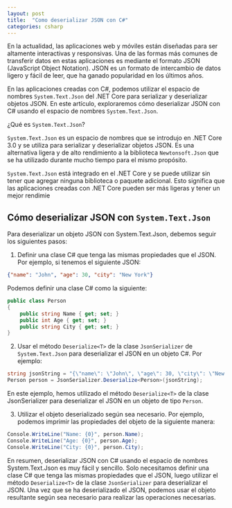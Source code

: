 ```yaml
---
layout: post
title:  "Como deserializar JSON con C#"
categories: csharp
---
```


En la actualidad, las aplicaciones web y móviles están diseñadas para ser altamente interactivas y responsivas. Una de las formas más comunes de transferir datos en estas aplicaciones es mediante el formato JSON (JavaScript Object Notation). JSON es un formato de intercambio de datos ligero y fácil de leer, que ha ganado popularidad en los últimos años.

En las aplicaciones creadas con C#, podemos utilizar el espacio de nombres `System.Text.Json` del .NET Core para serializar y deserializar objetos JSON. En este artículo, exploraremos cómo deserializar JSON con C# usando el espacio de nombres `System.Text.Json`.

¿Qué es `System.Text.Json`?

`System.Text.Json` es un espacio de nombres que se introdujo en .NET Core 3.0 y se utiliza para serializar y deserializar objetos JSON. Es una alternativa ligera y de alto rendimiento a la biblioteca `Newtonsoft.Json` que se ha utilizado durante mucho tiempo para el mismo propósito.

`System.Text.Json` está integrado en el .NET Core y se puede utilizar sin tener que agregar ninguna biblioteca o paquete adicional. Esto significa que las aplicaciones creadas con .NET Core pueden ser más ligeras y tener un mejor rendimie

## Cómo deserializar JSON con `System.Text.Json`

Para deserializar un objeto JSON con System.Text.Json, debemos seguir los siguientes pasos:

1. Definir una clase C# que tenga las mismas propiedades que el JSON. Por ejemplo, si tenemos el siguiente JSON:

```json
{"name": "John", "age": 30, "city": "New York"}
```

Podemos definir una clase C# como la siguiente:

```cs
public class Person
{
    public string Name { get; set; }
    public int Age { get; set; }
    public string City { get; set; }
}
```

2. Usar el método `Deserialize<T>` de la clase `JsonSerializer` de `System.Text.Json` para deserializar el JSON en un objeto C#. Por ejemplo:

```cs
string jsonString = "{\"name\": \"John\", \"age\": 30, \"city\": \"New York\"}";
Person person = JsonSerializer.Deserialize<Person>(jsonString);
```

En este ejemplo, hemos utilizado el método `Deserialize<T>` de la clase JsonSerializer para deserializar el JSON en un objeto de tipo `Person`.

3. Utilizar el objeto deserializado según sea necesario. Por ejemplo, podemos imprimir las propiedades del objeto de la siguiente manera:

```cs
Console.WriteLine("Name: {0}", person.Name);
Console.WriteLine("Age: {0}", person.Age);
Console.WriteLine("City: {0}", person.City);
```

En resumen, deserializar JSON con C# usando el espacio de nombres System.Text.Json es muy fácil y sencillo. Solo necesitamos definir una clase C# que tenga las mismas propiedades que el JSON, luego utilizar el método `Deserialize<T>` de la clase `JsonSerializer` para deserializar el JSON. Una vez que se ha deserializado el JSON, podemos usar el objeto resultante según sea necesario para realizar las operaciones necesarias.
